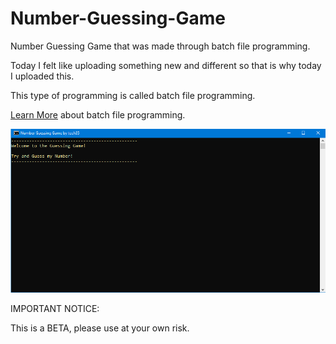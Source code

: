 # Number-Guessing-Game
Number Guessing Game that was made through batch file programming.

Today I felt like uploading something new and different so that is why today I uploaded this.

This type of programming is called batch file programming.

[Learn More](https://www.tutorialspoint.com/batch_script/index.htm) about batch file programming.

![screenshot](https://github.com/tech35/Number-Guessing-Game/blob/main/numberguessing.png?raw=true)

IMPORTANT NOTICE:

This is a BETA, please use at your own risk.
